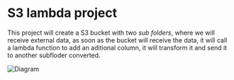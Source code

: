 # S3 lambda project
This project will create a S3 bucket with two _sub folders_, where we will receive external data, as soon as the bucket will receive the data, it will call a lambda function to add an aditional column, it will transform it and send it to another subfloder converted.

![Diagram](images/your-diagram.png)